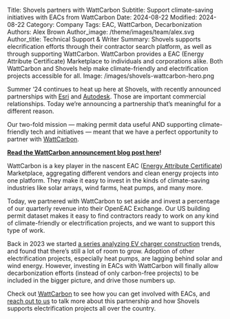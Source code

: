 Title: Shovels partners with WattCarbon
Subtitle: Support climate-saving initiatives with EACs from WattCarbon
Date: 2024-08-22
Modified: 2024-08-22
Category: Company
Tags: EAC, WattCarbon, Decarbonization
Authors: Alex Brown
Author_image: /theme/images/team/alex.svg
Author_title: Technical Support & Writer
Summary: Shovels supports elecrification efforts through their contractor search platform, as well as through supporting WattCarbon. WattCarbon provides a EAC (Energy Attribute Certificate) Marketplace to individuals and corporations alike. Both WattCarbon and Shovels help make climate-friendly and electrification projects accessible for all. 
Image: /images/shovels-wattcarbon-hero.png


Summer ‘24 continues to heat up here at Shovels, with recently announced partnerships with [Esri](https://www.esri.com/en-us/about/partners/our-partners/startups) and [Autodesk](https://www.linkedin.com/posts/shovels_shovels-integration-autodesk-construction-activity-7216433428143955968-6c-C). Those are important commercial relationships. Today we’re announcing a partnership that’s meaningful for a different reason.

Our two-fold mission — making permit data useful AND supporting climate-friendly tech and initiatives — meant that we have a perfect opportunity to partner with [WattCarbon](https://www.wattcarbon.com/).

**[Read the WattCarbon announcement blog post here](https://blog.wattcarbon.com/p/shovels-and-wattcarbon-join-forces)!** 

WattCarbon is a key player in the nascent EAC ([Energy Attribute Certificate](https://blog.wattcarbon.com/p/what-are-the-benefits-of-eacs)) Marketplace, aggregating different vendors and clean energy projects into one platform. They make it easy to invest in the kinds of climate-saving industries like solar arrays, wind farms, heat pumps, and many more. 

Today, we partnered with WattCarbon to set aside and invest a percentage of our quarterly revenue into their OpenEAC Exchange. Our US building permit dataset makes it easy to find contractors ready to work on any kind of climate-friendly or electrification projects, and we want to support this type of work.

Back in 2023 we started [a series analyzing EV charger construction](https://www.shovels.ai/blog/growth-of-ev-charging-in-california/) trends, and found that there’s still a lot of room to grow. Adoption of other electrification projects, especially heat pumps, are lagging behind solar and wind energy. However, investing in EACs with WattCarbon will finally allow decarbonization efforts (instead of only carbon-free projects) to be included in the bigger picture, and drive those numbers up. 

Check out [WattCarbon](https://www.wattcarbon.com/) to see how you can get involved with EACs, and [reach out to us](https://www.shovels.ai/contact) to talk more about this partnership and how Shovels supports electrification projects all over the country. 